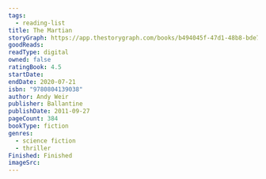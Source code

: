 ```yaml
---
tags:
  - reading-list
title: The Martian
storyGraph: https://app.thestorygraph.com/books/b494045f-47d1-48b8-bde7-70b739313bff
goodReads:
readType: digital
owned: false
ratingBook: 4.5
startDate:
endDate: 2020-07-21
isbn: "9780804139038"
author: Andy Weir
publisher: Ballantine
publishDate: 2011-09-27
pageCount: 384
bookType: fiction
genres:
  - science fiction
  - thriller
Finished: Finished
imageSrc:
---
```

